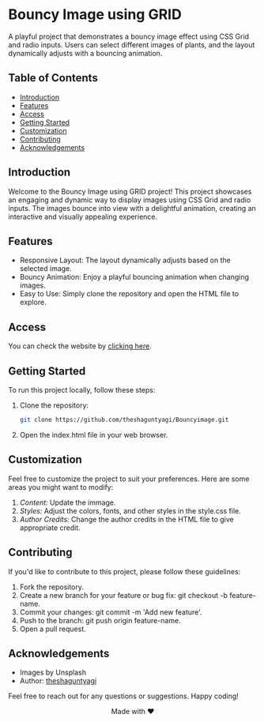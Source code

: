 # Bouncy Image using GRID

A playful project that demonstrates a bouncy image effect using CSS Grid and radio inputs. Users can select different images of plants, and the layout dynamically adjusts with a bouncing animation.

## Table of Contents

- [Introduction](#introduction)
- [Features](#features)
- [Access](#Access)
- [Getting Started](#getting-started)
- [Customization](#customization)
- [Contributing](#contributing)
- [Acknowledgements](#acknowledgements)

## Introduction

Welcome to the Bouncy Image using GRID project! This project showcases an engaging and dynamic way to display images using CSS Grid and radio inputs. The images bounce into view with a delightful animation, creating an interactive and visually appealing experience.


## Features

- Responsive Layout: The layout dynamically adjusts based on the selected image.
- Bouncy Animation: Enjoy a playful bouncing animation when changing images.
- Easy to Use: Simply clone the repository and open the HTML file to explore.

## Access

You can check the website by [clicking here](https://theshaguntyagi.github.io/Bouncyimage).

## Getting Started

To run this project locally, follow these steps:

1. Clone the repository:

   ```bash
   git clone https://github.com/theshaguntyagi/Bouncyimage.git

2. Open the index.html file in your web browser.

## Customization

Feel free to customize the project to suit your preferences. Here are some areas you might want to modify:

1. *Content:* Update the immage.
2. *Styles:* Adjust the colors, fonts, and other styles in the style.css file.
3. *Author Credits:* Change the author credits in the HTML file to give appropriate credit.

## Contributing

If you'd like to contribute to this project, please follow these guidelines:

1. Fork the repository.
2. Create a new branch for your feature or bug fix: git checkout -b feature-name.
3. Commit your changes: git commit -m 'Add new feature'.
4. Push to the branch: git push origin feature-name.
5. Open a pull request.


## Acknowledgements

- Images by Unsplash
- Author: [theshaguntyagi](https://www.instagram.com/theshaguntyagi/)


Feel free to reach out for any questions or suggestions. Happy coding!

<div align="center">Made with ❤️</div>
